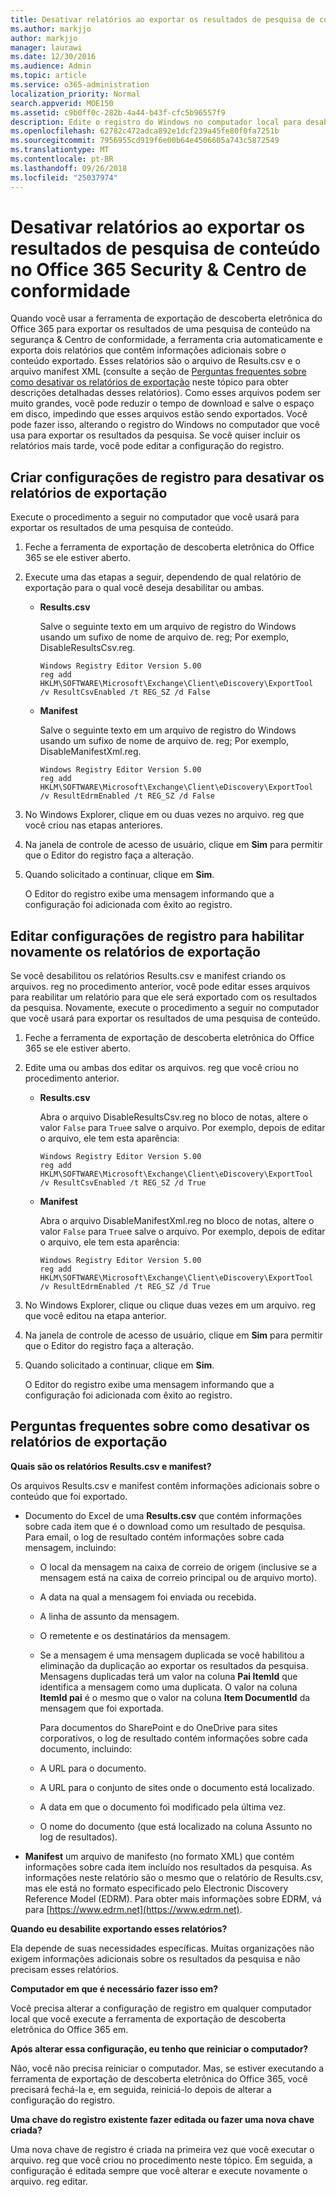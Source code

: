 ```yaml
---
title: Desativar relatórios ao exportar os resultados de pesquisa de conteúdo no Office 365 Security &amp; Centro de conformidade
ms.author: markjjo
author: markjjo
manager: laurawi
ms.date: 12/30/2016
ms.audience: Admin
ms.topic: article
ms.service: o365-administration
localization_priority: Normal
search.appverid: MOE150
ms.assetid: c9b0ff0c-282b-4a44-b43f-cfc5b96557f9
description: Edite o registro do Windows no computador local para desabilitar os relatórios ao exportar os resultados de uma pesquisa de conteúdo da segurança do Office 365 &amp; Comliance Center. Desabilitar esses relatórios pode reduzir o tempo de download e salve o espaço em disco.
ms.openlocfilehash: 62782c472adca892e1dcf239a45fe80f0fa7251b
ms.sourcegitcommit: 7956955cd919f6e00b64e4506605a743c5872549
ms.translationtype: MT
ms.contentlocale: pt-BR
ms.lasthandoff: 09/26/2018
ms.locfileid: "25037974"
---
```

# <a name="disable-reports-when-you-export-content-search-results-in-the-office-365-security-amp-compliance-center"></a>Desativar relatórios ao exportar os resultados de pesquisa de conteúdo no Office 365 Security &amp; Centro de conformidade

Quando você usar a ferramenta de exportação de descoberta eletrônica do Office 365 para exportar os resultados de uma pesquisa de conteúdo na segurança &amp; Centro de conformidade, a ferramenta cria automaticamente e exporta dois relatórios que contêm informações adicionais sobre o conteúdo exportado. Esses relatórios são o arquivo de Results.csv e o arquivo manifest XML (consulte a seção de [Perguntas frequentes sobre como desativar os relatórios de exportação](#frequently-asked-questions-about-disabling-export-reports) neste tópico para obter descrições detalhadas desses relatórios). Como esses arquivos podem ser muito grandes, você pode reduzir o tempo de download e salve o espaço em disco, impedindo que esses arquivos estão sendo exportados. Você pode fazer isso, alterando o registro do Windows no computador que você usa para exportar os resultados da pesquisa. Se você quiser incluir os relatórios mais tarde, você pode editar a configuração do registro. 
  
## <a name="create-registry-settings-to-disable-the-export-reports"></a>Criar configurações de registro para desativar os relatórios de exportação

Execute o procedimento a seguir no computador que você usará para exportar os resultados de uma pesquisa de conteúdo.
  
1. Feche a ferramenta de exportação de descoberta eletrônica do Office 365 se ele estiver aberto.
    
2. Execute uma das etapas a seguir, dependendo de qual relatório de exportação para o qual você deseja desabilitar ou ambas.
    
    - **Results.csv**
    
      Salve o seguinte texto em um arquivo de registro do Windows usando um sufixo de nome de arquivo de. reg; Por exemplo, DisableResultsCsv.reg.
    
      ```
      Windows Registry Editor Version 5.00
      reg add HKLM\SOFTWARE\Microsoft\Exchange\Client\eDiscovery\ExportTool /v ResultCsvEnabled /t REG_SZ /d False 
      ```

    - **Manifest**
    
      Salve o seguinte texto em um arquivo de registro do Windows usando um sufixo de nome de arquivo de. reg; Por exemplo, DisableManifestXml.reg.
    
      ```
      Windows Registry Editor Version 5.00
      reg add HKLM\SOFTWARE\Microsoft\Exchange\Client\eDiscovery\ExportTool /v ResultEdrmEnabled /t REG_SZ /d False 
      ```

3. No Windows Explorer, clique em ou duas vezes no arquivo. reg que você criou nas etapas anteriores.
    
4. Na janela de controle de acesso de usuário, clique em **Sim** para permitir que o Editor do registro faça a alteração. 
    
5. Quando solicitado a continuar, clique em **Sim**.
    
    O Editor do registro exibe uma mensagem informando que a configuração foi adicionada com êxito ao registro.
  
## <a name="edit-registry-settings-to-re-enable-the-export-reports"></a>Editar configurações de registro para habilitar novamente os relatórios de exportação

Se você desabilitou os relatórios Results.csv e manifest criando os arquivos. reg no procedimento anterior, você pode editar esses arquivos para reabilitar um relatório para que ele será exportado com os resultados da pesquisa. Novamente, execute o procedimento a seguir no computador que você usará para exportar os resultados de uma pesquisa de conteúdo.
  
1. Feche a ferramenta de exportação de descoberta eletrônica do Office 365 se ele estiver aberto.
    
2. Edite uma ou ambas dos editar os arquivos. reg que você criou no procedimento anterior.
    
    - **Results.csv**
    
        Abra o arquivo DisableResultsCsv.reg no bloco de notas, altere o valor `False` para `True`e salve o arquivo. Por exemplo, depois de editar o arquivo, ele tem esta aparência:
    
        ```
        Windows Registry Editor Version 5.00
      reg add HKLM\SOFTWARE\Microsoft\Exchange\Client\eDiscovery\ExportTool /v ResultCsvEnabled /t REG_SZ /d True
        ```

    - **Manifest**
    
        Abra o arquivo DisableManifestXml.reg no bloco de notas, altere o valor `False` para `True`e salve o arquivo. Por exemplo, depois de editar o arquivo, ele tem esta aparência:
    
      ```
      Windows Registry Editor Version 5.00
      reg add HKLM\SOFTWARE\Microsoft\Exchange\Client\eDiscovery\ExportTool /v ResultEdrmEnabled /t REG_SZ /d True
      ```

3. No Windows Explorer, clique ou clique duas vezes em um arquivo. reg que você editou na etapa anterior.
    
4. Na janela de controle de acesso de usuário, clique em **Sim** para permitir que o Editor do registro faça a alteração. 
    
5. Quando solicitado a continuar, clique em **Sim**.
    
    O Editor do registro exibe uma mensagem informando que a configuração foi adicionada com êxito ao registro.
  
## <a name="frequently-asked-questions-about-disabling-export-reports"></a>Perguntas frequentes sobre como desativar os relatórios de exportação
<a name="faqs"> </a>

 **Quais são os relatórios Results.csv e manifest?**
  
Os arquivos Results.csv e manifest contêm informações adicionais sobre o conteúdo que foi exportado.
  
- Documento do Excel de uma **Results.csv** que contém informações sobre cada item que é o download como um resultado de pesquisa. Para email, o log de resultado contém informações sobre cada mensagem, incluindo: 
    
  - O local da mensagem na caixa de correio de origem (inclusive se a mensagem está na caixa de correio principal ou de arquivo morto).
    
  - A data na qual a mensagem foi enviada ou recebida.
    
  - A linha de assunto da mensagem.
    
  - O remetente e os destinatários da mensagem.
    
  - Se a mensagem é uma mensagem duplicada se você habilitou a eliminação da duplicação ao exportar os resultados da pesquisa. Mensagens duplicadas terá um valor na coluna **Pai ItemId** que identifica a mensagem como uma duplicata. O valor na coluna **ItemId pai** é o mesmo que o valor na coluna **Item DocumentId** da mensagem que foi exportada. 
    
    Para documentos do SharePoint e do OneDrive para sites corporativos, o log de resultado contém informações sobre cada documento, incluindo:
    
  - A URL para o documento.
    
  - A URL para o conjunto de sites onde o documento está localizado.
    
  - A data em que o documento foi modificado pela última vez.
    
  - O nome do documento (que está localizado na coluna Assunto no log de resultados).
    
- **Manifest** um arquivo de manifesto (no formato XML) que contém informações sobre cada item incluído nos resultados da pesquisa. As informações neste relatório são o mesmo que o relatório de Results.csv, mas ele está no formato especificado pelo Electronic Discovery Reference Model (EDRM). Para obter mais informações sobre EDRM, vá para [https://www.edrm.net](https://www.edrm.net).
    
 **Quando eu desabilite exportando esses relatórios?**
  
Ela depende de suas necessidades específicas. Muitas organizações não exigem informações adicionais sobre os resultados da pesquisa e não precisam esses relatórios.
  
 **Computador em que é necessário fazer isso em?**
  
 Você precisa alterar a configuração de registro em qualquer computador local que você execute a ferramenta de exportação de descoberta eletrônica do Office 365 em. 
  
 **Após alterar essa configuração, eu tenho que reiniciar o computador?**
  
Não, você não precisa reiniciar o computador. Mas, se estiver executando a ferramenta de exportação de descoberta eletrônica do Office 365, você precisará fechá-la e, em seguida, reiniciá-lo depois de alterar a configuração do registro.
  
 **Uma chave do registro existente fazer editada ou fazer uma nova chave criada?**
  
Uma nova chave de registro é criada na primeira vez que você executar o arquivo. reg que você criou no procedimento neste tópico. Em seguida, a configuração é editada sempre que você alterar e execute novamente o arquivo. reg editar.
